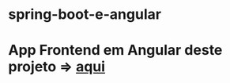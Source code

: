 # spring-boot-e-angular  

# App Frontend em Angular deste projeto => [aqui](https://github.com/Henderson-da-rocha-porfirio/agenda-app-frontend-spring-boot-e-angular-cursodsousa)
